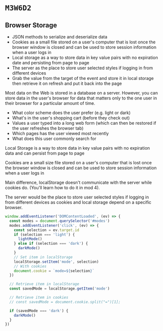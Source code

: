 # `M3W6D2`

## Browser Storage

- JSON methods to serialize and deserialize data
- Cookies as a small file stored on a user's computer that is lost once the browser window is closed and can be used to store session information when a user logs in
- Local storage as a way to store data in key value pairs with no expiration date and persisting from page to page
- The server as the place to store user selected styles if logging in from different devices
- Grab the value from the target of the event and store it in local storage then retrieve it on refresh and put it back into the page

Most data on the Web is stored in a database on a server. However,
you can store data in the user's browser for data that
matters only to the one user in their browser for a particular amount of
time.

- What color scheme does the user prefer (e.g. light or dark)
- What's in the user's shopping cart (before they check out)
- Values a user typed into a long web form (which can then be restored if the user refreshes the browser tab)
- Which pages has the user viewed most recently
- What does this user commonly search for

Local Storage is a way to store data in key value pairs with no
expiration data and can persist from page to page

Cookies are a small size file stored on a user's computer that is lost once the browser window is closed and can be used to store session information when a user logs in

Main difference, localStorage doesn't communicate with the server while cookies do. (You'll learn how to do it in mod 4).

The server would be the place to store user selected styles if logging in from different devices as cookies and local storage depend on a
specific browser.

```js
window.addEventListener('DOMContentLoaded', (ev) => {
  const modes = document.querySelector('#modes')
  modes.addEventListener('click', (ev) => {
    const selection = ev.target.id
    if (selection === 'light') {
      lightMode()
    } else if (selection === 'dark') {
      darkMode()
    }
    // Set item in localStorage
    localStorage.setItem('mode', selection)
    // With cookies
    document.cookie = `mode=${selection}`
  })

  // Retrieve item in localStorage
  const savedMode = localStorage.getItem('mode')

  // Retrieve item in cookies
  // const savedMode = document.cookie.split("=")[1];

  if (savedMode === 'dark') {
    darkMode()
  }
})
```
